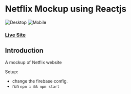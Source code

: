 # Netflix Mockup using Reactjs

![Desktop](https://user-images.githubusercontent.com/23787783/89725866-ed2df780-da46-11ea-9ffd-e62fa5912f6e.png)
![Mobile](https://user-images.githubusercontent.com/23787783/89725863-e7381680-da46-11ea-8e16-f472beebe7b8.png)

### [Live Site](https://netflix-mockup.web.app/)

## Introduction

A mockup of Netflix website

Setup:

- change the firebase config.
- run `npm i && npm start`

